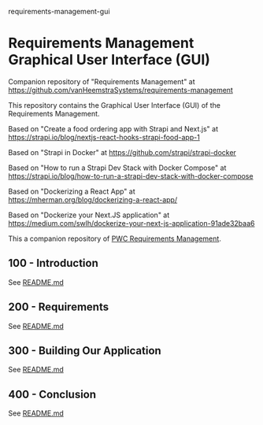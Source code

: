 requirements-management-gui
# Requirements Management Graphical User Interface (GUI)

Companion repository of "Requirements Management" at https://github.com/vanHeemstraSystems/requirements-management

This repository contains the Graphical User Interface (GUI) of the Requirements Management.

Based on "Create a food ordering app with Strapi and Next.js" at https://strapi.io/blog/nextjs-react-hooks-strapi-food-app-1

Based on "Strapi in Docker" at https://github.com/strapi/strapi-docker

Based on "How to run a Strapi Dev Stack with Docker Compose" at https://strapi.io/blog/how-to-run-a-strapi-dev-stack-with-docker-compose

Based on "Dockerizing a React App" at https://mherman.org/blog/dockerizing-a-react-app/

Based on "Dockerize your Next.JS application" at https://medium.com/swlh/dockerize-your-next-js-application-91ade32baa6

This a companion repository of [PWC Requirements Management](https://apps-bbdc-prd.asml.com/projects/DEVOPS/repos/pwc-requirements-management).

## 100 - Introduction

See [README.md](./100/README.md)

## 200 - Requirements

See [README.md](./200/README.md)

## 300 - Building Our Application

See [README.md](./300/README.md)

## 400 - Conclusion

See [README.md](./400/README.md)
